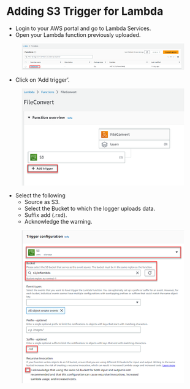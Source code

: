 # Adding S3 Trigger for Lambda

* Login to your AWS portal and go to Lambda Services.
* Open your Lambda function previously uploaded.

<figure><img src="../.gitbook/assets/image (4).png" alt=""><figcaption></figcaption></figure>

* Click on ‘Add trigger’.

<figure><img src="../.gitbook/assets/image (5).png" alt=""><figcaption></figcaption></figure>

* Select the following
  * Source as S3.
  * Select the Bucket to which the logger uploads data.
  * Suffix add (.rxd).
  * Acknowledge the warning.

<figure><img src="../.gitbook/assets/image (6).png" alt=""><figcaption></figcaption></figure>
